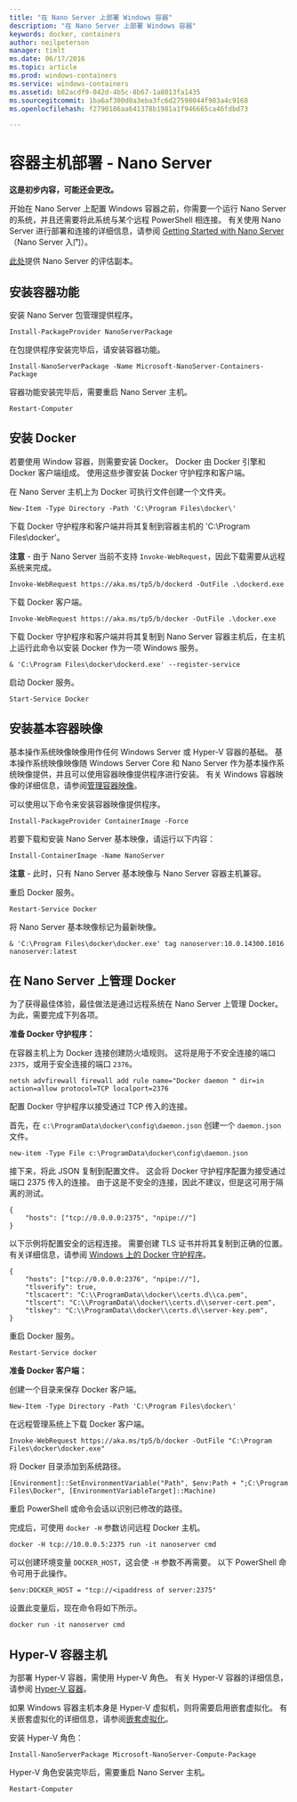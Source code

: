 ```yaml
---
title: "在 Nano Server 上部署 Windows 容器"
description: "在 Nano Server 上部署 Windows 容器"
keywords: docker, containers
author: neilpeterson
manager: timlt
ms.date: 06/17/2016
ms.topic: article
ms.prod: windows-containers
ms.service: windows-containers
ms.assetid: b82acdf9-042d-4b5c-8b67-1a8013fa1435
ms.sourcegitcommit: 1ba6af300d0a3eba3fc6d27598044f983a4c9168
ms.openlocfilehash: f2790186aa641378b1981a1f946665ca46fdbd73

---
```


# 容器主机部署 - Nano Server

**这是初步内容，可能还会更改。** 

开始在 Nano Server 上配置 Windows 容器之前，你需要一个运行 Nano Server 的系统，并且还需要将此系统与某个远程 PowerShell 相连接。 有关使用 Nano Server 进行部署和连接的详细信息，请参阅 [Getting Started with Nano Server]( https://technet.microsoft.com/en-us/library/mt126167.aspx)（Nano Server 入门）。

[此处](https://msdn.microsoft.com/en-us/virtualization/windowscontainers/nano_eula)提供 Nano Server 的评估副本。

## 安装容器功能

安装 Nano Server 包管理提供程序。

```none
Install-PackageProvider NanoServerPackage
```

在包提供程序安装完毕后，请安装容器功能。

```none
Install-NanoServerPackage -Name Microsoft-NanoServer-Containers-Package
```

容器功能安装完毕后，需要重启 Nano Server 主机。

```none
Restart-Computer
```

## 安装 Docker

若要使用 Window 容器，则需要安装 Docker。 Docker 由 Docker 引擎和 Docker 客户端组成。 使用这些步骤安装 Docker 守护程序和客户端。

在 Nano Server 主机上为 Docker 可执行文件创建一个文件夹。

```none
New-Item -Type Directory -Path 'C:\Program Files\docker\'
```

下载 Docker 守护程序和客户端并将其复制到容器主机的 'C:\Program Files\docker\'。 

**注意** - 由于 Nano Server 当前不支持 `Invoke-WebRequest`，因此下载需要从远程系统来完成。

```none
Invoke-WebRequest https://aka.ms/tp5/b/dockerd -OutFile .\dockerd.exe
```

下载 Docker 客户端。

```none
Invoke-WebRequest https://aka.ms/tp5/b/docker -OutFile .\docker.exe
```

下载 Docker 守护程序和客户端并将其复制到 Nano Server 容器主机后，在主机上运行此命令以安装 Docker 作为一项 Windows 服务。

```none
& 'C:\Program Files\docker\dockerd.exe' --register-service
```

启动 Docker 服务。

```none
Start-Service Docker
```

## 安装基本容器映像

基本操作系统映像映像用作任何 Windows Server 或 Hyper-V 容器的基础。 基本操作系统映像映像随 Windows Server Core 和 Nano Server 作为基本操作系统映像提供，并且可以使用容器映像提供程序进行安装。 有关 Windows 容器映像的详细信息，请参阅[管理容器映像](../management/manage_images.md)。

可以使用以下命令来安装容器映像提供程序。

```none
Install-PackageProvider ContainerImage -Force
```

若要下载和安装 Nano Server 基本映像，请运行以下内容：

```none
Install-ContainerImage -Name NanoServer
```

**注意** - 此时，只有 Nano Server 基本映像与 Nano Server 容器主机兼容。

重启 Docker 服务。

```none
Restart-Service Docker
```

将 Nano Server 基本映像标记为最新映像。

```none
& 'C:\Program Files\docker\docker.exe' tag nanoserver:10.0.14300.1016 nanoserver:latest
```

## 在 Nano Server 上管理 Docker

为了获得最佳体验，最佳做法是通过远程系统在 Nano Server 上管理 Docker。 为此，需要完成下列各项。

**准备 Docker 守护程序：**

在容器主机上为 Docker 连接创建防火墙规则。 这将是用于不安全连接的端口 `2375`，或用于安全连接的端口 `2376`。

```none
netsh advfirewall firewall add rule name="Docker daemon " dir=in action=allow protocol=TCP localport=2376
```

配置 Docker 守护程序以接受通过 TCP 传入的连接。

首先，在 `c:\ProgramData\docker\config\daemon.json` 创建一个 `daemon.json` 文件。

```none
new-item -Type File c:\ProgramData\docker\config\daemon.json
```

接下来，将此 JSON 复制到配置文件。 这会将 Docker 守护程序配置为接受通过端口 2375 传入的连接。 由于这是不安全的连接，因此不建议，但是这可用于隔离的测试。

```none
{
    "hosts": ["tcp://0.0.0.0:2375", "npipe://"]
}
```

以下示例将配置安全的远程连接。 需要创建 TLS 证书并将其复制到正确的位置。 有关详细信息，请参阅 [Windows 上的 Docker 守护程序](./docker_windows.md)。

```none
{
    "hosts": ["tcp://0.0.0.0:2376", "npipe://"],
    "tlsverify": true,
    "tlscacert": "C:\\ProgramData\\docker\\certs.d\\ca.pem",
    "tlscert": "C:\\ProgramData\\docker\\certs.d\\server-cert.pem",
    "tlskey": "C:\\ProgramData\\docker\\certs.d\\server-key.pem",
}
```

重启 Docker 服务。

```none
Restart-Service docker
```

**准备 Docker 客户端：**

创建一个目录来保存 Docker 客户端。

```none
New-Item -Type Directory -Path 'C:\Program Files\docker\'
```

在远程管理系统上下载 Docker 客户端。

```none
Invoke-WebRequest https://aka.ms/tp5/b/docker -OutFile "C:\Program Files\docker\docker.exe"
```

将 Docker 目录添加到系统路径。

```none
[Environment]::SetEnvironmentVariable("Path", $env:Path + ";C:\Program Files\Docker", [EnvironmentVariableTarget]::Machine)
```

重启 PowerShell 或命令会话以识别已修改的路径。

完成后，可使用 `docker -H` 参数访问远程 Docker 主机。

```none
docker -H tcp://10.0.0.5:2375 run -it nanoserver cmd
```

可以创建环境变量 `DOCKER_HOST`，这会使 `-H` 参数不再需要。 以下 PowerShell 命令可用于此操作。

```none
$env:DOCKER_HOST = "tcp://<ipaddress of server:2375"
```

设置此变量后，现在命令将如下所示。

```none
docker run -it nanoserver cmd
```

## Hyper-V 容器主机

为部署 Hyper-V 容器，需使用 Hyper-V 角色。 有关 Hyper-V 容器的详细信息，请参阅 [Hyper-V 容器](../management/hyperv_container.md)。

如果 Windows 容器主机本身是 Hyper-V 虚拟机，则将需要启用嵌套虚拟化。 有关嵌套虚拟化的详细信息，请参阅[嵌套虚拟化](https://msdn.microsoft.com/en-us/virtualization/hyperv_on_windows/user_guide/nesting)。


安装 Hyper-V 角色：

```none
Install-NanoServerPackage Microsoft-NanoServer-Compute-Package
```

Hyper-V 角色安装完毕后，需要重启 Nano Server 主机。

```none
Restart-Computer
```






<!--HONumber=Jun16_HO3-->


